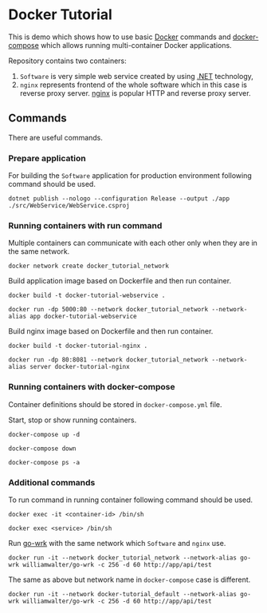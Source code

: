 # Docker Tutorial

This is demo which shows how to use basic [Docker](https://www.docker.com/) commands and [docker-compose](https://docs.docker.com/compose/) which allows running multi-container Docker applications.

Repository contains two containers:
1. `Software` is very simple web service created by using [.NET](https://dotnet.microsoft.com/download) technology,
2. `nginx` represents frontend of the whole software which in this case is reverse proxy server. [nginx](https://nginx.org/en/) is popular HTTP and reverse proxy server.

## Commands

There are useful commands.

### Prepare application

For building the `Software` application for production environment following command should be used.

`dotnet publish --nologo --configuration Release --output ./app ./src/WebService/WebService.csproj`

### Running containers with run command

Multiple containers can communicate with each other only when they are in the same network.

`docker network create docker_tutorial_network`

Build application image based on Dockerfile and then run container.

`docker build -t docker-tutorial-webservice .`

`docker run -dp 5000:80 --network docker_tutorial_network --network-alias app docker-tutorial-webservice`

Build nginx image based on Dockerfile and then run container.

`docker build -t docker-tutorial-nginx .`

`docker run -dp 80:8081 --network docker_tutorial_network --network-alias server docker-tutorial-nginx`

### Running containers with docker-compose

Container definitions should be stored in `docker-compose.yml` file.

Start, stop or show running containers.

`docker-compose up -d`

`docker-compose down`

`docker-compose ps -a`

### Additional commands

To run command in running container following command should be used.

`docker exec -it <container-id> /bin/sh`

`docker exec <service> /bin/sh`

Run [go-wrk](https://github.com/tsliwowicz/go-wrk) with the same network which `Software` and `nginx` use.

`docker run -it --network docker_tutorial_network --network-alias go-wrk williamwalter/go-wrk -c 256 -d 60 http://app/api/test`

The same as above but network name in `docker-compose` case is different.

`docker run -it --network docker-tutorial_default --network-alias go-wrk williamwalter/go-wrk -c 256 -d 60 http://app/api/test`
